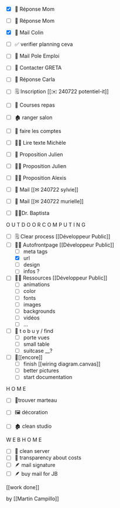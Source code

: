 * [x] 📧 Réponse Mom
* [ ] 📧 Réponse Mom
* [x] 📧 Mail Colin
* [ ]  ✅ verifier planning ceva
* [ ] 📧 Mail Pole Emploi
* [ ] 📧 Contacter GRETA
* [ ] 📧 Réponse Carla
* [ ] 🗒 Inscription [[✉ 240722 potentiel-it]]
* [ ] 🛒 Courses repas
* [ ] 🏚 ranger salon
* [ ] 💸 faire les comptes

* [ ] 🧙‍♀ Lire texte Michèle
* [ ] 📧 Proposition Julien
* [ ] 🧑‍💻 Proposition Julien
* [ ] 🧑‍💻 Proposition Alexis
* [ ] 📧 Mail [[✉ 240722 sylvie]]
* [ ] 📧 Mail [[✉ 240722 murielle]]
* [ ] 🧑‍💻Dr. Baptista

O U T D O O R   C O M P U T I N G
* [ ] 🗒 Clear process [[Développeur Public]]
* [ ] 🧑‍💻 Autofrontpage [[Développeur Public]]
	* [ ] meta tags
	* [x] url
	* [ ] design
	* [ ] infos ?
* [ ] 🧑‍💻 Ressources [[Développeur Public]]
	* [ ] animations
	* [ ] color
	* [ ] fonts
	* [ ] images
	* [ ] backgrounds
	* [ ] vidéos
	* [ ] ...
* [ ] 💸 t o  b u y / find
	* [ ] porte vues
	* [ ] small table
	* [ ] suitcase __?
* [ ] 🗽[[encore]]
	* [ ] finish [[wiring diagram.canvas]]
	* [ ] better pictures
	* [ ] start documentation

H O M E
* [ ] 🔨trouver marteau
* [ ] 🖼 décoration
* [ ] 🏚 clean studio


W E B H O M E
* [ ] 🧹 clean server
* [ ] 💸 transparency about costs
* [ ] 🪶 mail signature
* [ ] 🪶 buy mail for JB

[[work done]]


by [[Martin Campillo]]